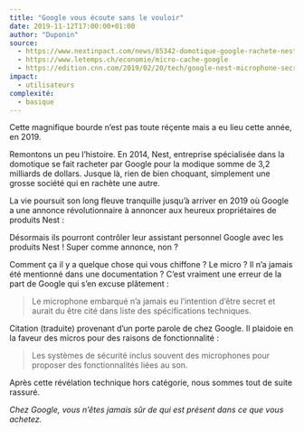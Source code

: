 ```yaml
---
title: "Google vous écoute sans le vouloir"
date: 2019-11-12T17:00:00+01:00
author: "Duponin"
source:
  - https://www.nextinpact.com/news/85342-domotique-google-rachete-nest-pour-32-milliards-dollars.htm
  - https://www.letemps.ch/economie/micro-cache-google
  - https://edition.cnn.com/2019/02/20/tech/google-nest-microphone-secret/index.html
impact:
  - utilisateurs
complexité:
  - basique
---
```


Cette magnifique bourde n’est pas toute réçente mais a eu lieu cette année, en 2019.

Remontons un peu l’histoire.
En 2014, Nest, entreprise spécialisée dans la domotique se fait racheter par Google pour la modique somme de 3,2 milliards de dollars.
Jusque là, rien de bien choquant, simplement une grosse société qui en rachète une autre.

La vie poursuit son long fleuve tranquille jusqu’à arriver en 2019 où Google a une annonce révolutionnaire à annoncer aux heureux propriétaires de produits Nest :

Désormais ils pourront contrôler leur assistant personnel Google avec les produits Nest \!
Super comme annonce, non ?

Comment ça il y a quelque chose qui vous chiffone ?
Le micro ?
Il n’a jamais été mentionné dans une documentation ?
C’est vraiment une erreur de la part de Google qui s’en excuse plâtement :

> Le microphone embarqué n’a jamais eu l’intention d’être secret et aurait du être cité dans liste des spécifications techniques.

Citation (traduite) provenant d’un porte parole de chez Google.
Il plaidoie en la faveur des micros pour des raisons de fonctionnalité :

> Les systèmes de sécurité inclus souvent des microphones pour proposer des fonctionnalités liées au son.

Après cette révélation technique hors catégorie, nous sommes tout de suite rassuré.

*Chez Google, vous n’êtes jamais sûr de qui est présent dans ce que vous achetez.*
